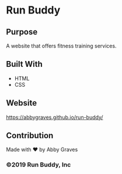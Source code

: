 # Run Buddy


## Purpose
A website that offers fitness training services.


## Built With
+ HTML
+ CSS

## Website 
https://abbygraves.github.io/run-buddy/


## Contribution
Made with ❤️ by Abby Graves


### ©2019 Run Buddy, Inc
